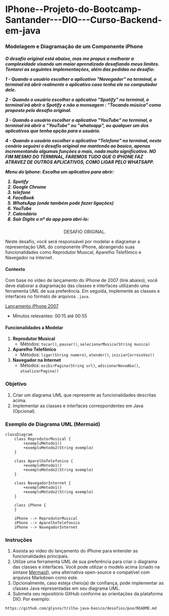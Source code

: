 # IPhone--Projeto-do-Bootcamp-Santander---DIO---Curso-Backend-em-java
<div>
 
<h3>Modelagem e Diagramação de um Componente iPhone</h3>

<h5> O desafio original está abaixo, mas me propus a melhorar a complexidade visando um maior aprendizado desafiando meus limites. Tentarei as seguintes implementações, além das pedidas no desafio:

1 - Quando o usuário escolher o aplicativo "Navegador" no terminal, o terminal irá abrir realmente o aplicativo caso tenha ele no computador dele.

2 - Quando o usuário escolher o aplicativo "Spotify" no terminal, o terminal irá abrir o Spotify e não a mensagem : "Tocando música" como proposto pelo desafio original. 

3 - Quando o usuário escolher o aplicativo "YouTube" no terminal, o terminal irá abrir o "YouTube" ou "whatsapp", ou qualquer um dos aplicativos que tenha opção para o usuário. 

4 - Quando o usuário escolher o aplicativo "Telefone" no terminal, neste cenário seguirei o desafio original me mantendo ao basico, apenas incrementando algumas funções a mais, nada muito significativo. NO FIM MESMO DO TERMINAL, FAREMOS TUDO QUE O IPHONE FAZ ATRAVEZ DE OUTROS APLICATIVOS, COMO LIGAR PELO WHATSAPP. 

Menu do Iphone:
Escolha um aplicativo para abrir:
1. Spotify
2. Google Chrome
3. telefone
4. FaceBook
5. WhatsApp (onde também pode fazer ligações)
6. YouTube
7. Calendário
8. Sair
Digite o nº do app para abrí-lo:

</h5>
</div>


 
<p style="text-align: center; color:(255, 0, 0);">DESAFIO ORIGINAL.</p>


<div>
Neste desafio, você será responsável por modelar e diagramar a representação UML do componente iPhone, abrangendo suas funcionalidades como Reprodutor Musical, Aparelho Telefônico e Navegador na Internet.

#### Contexto
Com base no vídeo de lançamento do iPhone de 2007 (link abaixo), você deve elaborar a diagramação das classes e interfaces utilizando uma ferramenta UML de sua preferência. Em seguida, implemente as classes e interfaces no formato de arquivos `.java`.

[Lançamento iPhone 2007](https://www.youtube.com/watch?v=9ou608QQRq8)
- Minutos relevantes: 00:15 até 00:55

#### Funcionalidades a Modelar
1. **Reprodutor Musical**
   - Métodos: `tocar()`, `pausar()`, `selecionarMusica(String musica)`
2. **Aparelho Telefônico**
   - Métodos: `ligar(String numero)`, `atender()`, `iniciarCorreioVoz()`
3. **Navegador na Internet**
   - Métodos: `exibirPagina(String url)`, `adicionarNovaAba()`, `atualizarPagina()`

### Objetivo
1. Criar um diagrama UML que represente as funcionalidades descritas acima.
2. Implementar as classes e interfaces correspondentes em Java (Opcional).

### Exemplo de Diagrama UML (Mermaid)
```mermaid
classDiagram
    class ReprodutorMusical {
        +exemploMetodo1()
        +exemploMetodo2(String exemplo)
    }

    class AparelhoTelefonico {
        +exemploMetodo1()
        +exemploMetodo2(String exemplo)
    }

    class NavegadorInternet {
        +exemploMetodo1()
        +exemploMetodo2(String exemplo)
    }

    class iPhone {
    }

    iPhone --> ReprodutorMusical
    iPhone --> AparelhoTelefonico
    iPhone --> NavegadorInternet
```

### Instruções
1. Assista ao vídeo do lançamento do iPhone para entender as funcionalidades principais.
2. Utilize uma ferramenta UML de sua preferência para criar o diagrama das classes e interfaces. Você pode utilizar o modelo acima (criado na sintaxe [Mermaid](https://mermaid.js.org/)), uma alternativa open-source e compatível com arquivos Markdown como este.
3. Opcionalmente, caso esteja cheio(a) de confiança, pode implementar as classes Java representadas em seu diagrama UML.
4. Submeta seu repositório GitHub conforme as orientações da plataforma DIO. Por exemplo:

```bash
https://github.com/glysns/trilha-java-basico/desafios/poo/README.md
````
</div>
